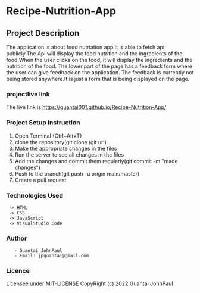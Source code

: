 # Recipe-Nutrition-App

## Project Description 

The application is about food nutriation app.It is able to fetch api publicly.The Api will display the food nutrition and the ingredients of the food.When the user clicks on the food, it will display the ingredients and the nutrition of the food.
The lower part of the page has a feedback form where the user can give feedback on the application. The feedback is currently not being stored anywhere.It is just a form that is being displayed on the page.


### projectlive link
The live link is https://guantai001.github.io/Recipe-Nutrition-App/

### Project Setup Instruction
1. Open Terminal {Ctrl+Alt+T}
2. clone the repository(git clone (git url)
3. Make the appropriate changes in the files
4. Run the server to see all changes in the files
5. Add the changes and commit them regularly(git commit -m "made changes")
6. Push to the branch(git push -u origin main/master)
7. Create a pull request


### Technologies Used
     -> HTML
     -> CSS
     -> JavaScript
     -> VisualStudio Code


### Author
       - Guantai JohnPaul
       - Email: jpguantai@gmail.com


### Licence
Licensee under [MIT-LICENSE](https://github.com/Guantai001/Recipe-Nutrition-App/blob/main/LICENSE) CopyRight (c) 2022 Guantai JohnPaul

